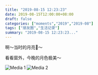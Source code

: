 ```yaml
---
title: "2019-08-15 12:23:23"
date: 2019-08-15T12:00:00+08:00
draft: false
categories: ["moments","2019","2019-08"]
tags: ["朋友圈","生活记录"]
summary: "2019-08-15 12:23:23..."
---
```


啊～当时的月亮🌝～

看看窗外，今晚的月色极美～

![Media 1](/Moments/photos/2019-08-15/201908151223230.jpg)
![Media 2](/Moments/photos/2019-08-15/201908151223231.jpg)

